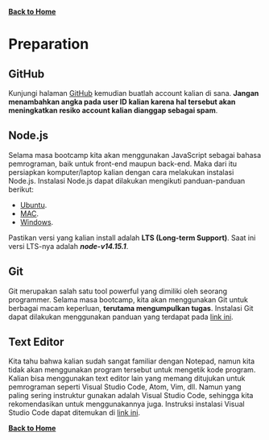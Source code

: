 [**Back to Home**](./../README.md)

# Preparation

## GitHub

Kunjungi halaman [GitHub](https://github.com/) kemudian buatlah account kalian di sana. **Jangan menambahkan angka pada user ID kalian karena hal tersebut akan meningkatkan resiko account kalian dianggap sebagai spam**.

## Node.js

Selama masa bootcamp kita akan menggunakan JavaScript sebagai bahasa pemrograman, baik untuk front-end maupun back-end. Maka dari itu persiapkan komputer/laptop kalian dengan cara melakukan instalasi Node.js. Instalasi Node.js dapat dilakukan mengikuti panduan-panduan berikut:

- [Ubuntu](https://github.com/nodesource/distributions/blob/master/README.md).
- [MAC](https://nodejs.org/en/download/).
- [Windows](https://nodejs.org/en/download/).

Pastikan versi yang kalian install adalah **LTS (Long-term Support)**. Saat ini versi LTS-nya adalah **_node-v14.15.1_**.

## Git

Git merupakan salah satu tool powerful yang dimiliki oleh seorang programmer. Selama masa bootcamp, kita akan menggunakan Git untuk berbagai macam keperluan, **terutama mengumpulkan tugas**. Instalasi Git dapat dilakukan menggunakan panduan yang terdapat pada [link ini](https://git-scm.com/book/en/v2/Getting-Started-Installing-Git).

## Text Editor

Kita tahu bahwa kalian sudah sangat familiar dengan Notepad, namun kita tidak akan menggunakan program tersebut untuk mengetik kode program. Kalian bisa menggunakan text editor lain yang memang ditujukan untuk pemrograman seperti Visual Studio Code, Atom, Vim, dll. Namun yang paling sering instruktur gunakan adalah Visual Studio Code, sehingga kita rekomendasikan untuk menggunakannya juga. Instruksi instalasi Visual Studio Code dapat ditemukan di [link ini](https://code.visualstudio.com/download).

[**Back to Home**](./../README.md)
